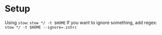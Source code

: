 # Setup

Using `stow`: `stow */ -t $HOME`
If you want to ignore something, add regex: `stow */ -t $HOME --ignore=.zshrc`
